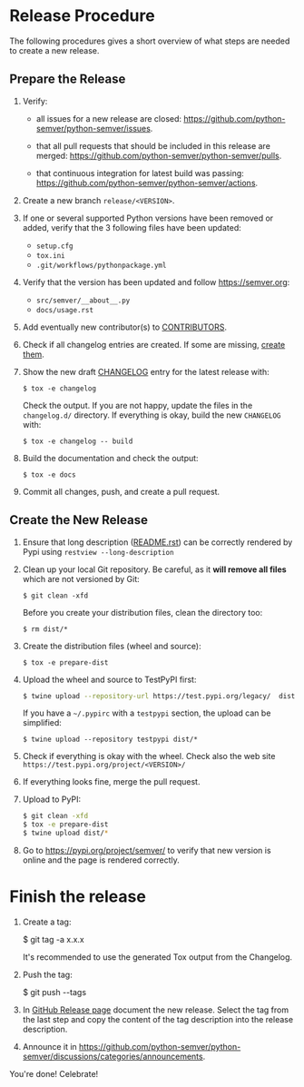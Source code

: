 # Release Procedure

The following procedures gives a short overview of what steps are needed to
create a new release.

## Prepare the Release

1. Verify:

   * all issues for a new release are closed: <https://github.com/python-semver/python-semver/issues>.

   * that all pull requests that should be included in this release are merged: <https://github.com/python-semver/python-semver/pulls>.

   * that continuous integration for latest build was passing:
     <https://github.com/python-semver/python-semver/actions>.

1. Create a new branch `release/<VERSION>`.

1. If one or several supported Python versions have been removed or added, verify that the 3 following files have been updated:
   * `setup.cfg`
   * `tox.ini`
   * `.git/workflows/pythonpackage.yml`

1. Verify that the version has been updated and follow
   <https://semver.org>:

   * `src/semver/__about__.py`
   * `docs/usage.rst`

1. Add eventually new contributor(s) to [CONTRIBUTORS](https://github.com/python-semver/python-semver/blob/master/CONTRIBUTORS).


1. Check if all changelog entries are created. If some are missing, [create them](https://python-semver.readthedocs.io/en/latest/development.html#adding-a-changelog-entry).

1. Show the new draft [CHANGELOG](https://github.com/python-semver/python-semver/blob/master/CHANGELOG.rst) entry for the latest release with:

       $ tox -e changelog

   Check the output. If you are not happy, update the files in the
   `changelog.d/` directory.
   If everything is okay, build the new `CHANGELOG` with:

       $ tox -e changelog -- build

1. Build the documentation and check the output:

       $ tox -e docs

1. Commit all changes, push, and create a pull request.


## Create the New Release

1. Ensure that long description ([README.rst](https://github.com/python-semver/python-semver/blob/master/README.rst)) can be correctly rendered by Pypi using `restview --long-description`

1. Clean up your local Git repository. Be careful,
   as it **will remove all files** which are not
   versioned by Git:

       $ git clean -xfd

   Before you create your distribution files, clean
   the directory too:

       $ rm dist/*

1. Create the distribution files (wheel and source):

       $ tox -e prepare-dist

1. Upload the wheel and source to TestPyPI first:

    ```bash    
    $ twine upload --repository-url https://test.pypi.org/legacy/  dist/*
    ```

   If you have a `~/.pypirc` with a `testpypi` section, the upload can be
   simplified:

       $ twine upload --repository testpypi dist/*

1. Check if everything is okay with the wheel.
   Check also the web site `https://test.pypi.org/project/<VERSION>/`

1. If everything looks fine, merge the pull request.

1. Upload to PyPI:

    ```bash
    $ git clean -xfd
    $ tox -e prepare-dist
    $ twine upload dist/*
    ```

1. Go to https://pypi.org/project/semver/ to verify that new version is online and the page is rendered correctly.

# Finish the release

1. Create a tag:

    $ git tag -a x.x.x

   It's recommended to use the generated Tox output
   from the Changelog.

1. Push the tag:

    $ git push --tags

1. In [GitHub Release page](https://github.com/python-semver/python-semver/release)
   document the new release.
   Select the tag from the last step and copy the
   content of the tag description into the release
   description.

1. Announce it in <https://github.com/python-semver/python-semver/discussions/categories/announcements>.

You're done! Celebrate!
